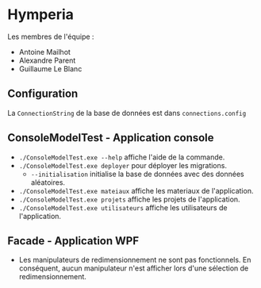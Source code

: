 ﻿# Hymperia
 Les membres de l'équipe :
 - Antoine Mailhot
 - Alexandre Parent
 - Guillaume Le Blanc

## Configuration
La `ConnectionString` de la base de données est dans `connections.config`

## ConsoleModelTest - Application console
- `./ConsoleModelTest.exe --help`  affiche l'aide de la commande.
- `./ConsoleModelTest.exe deployer` pour déployer les migrations.
  - `--initialisation` initialise la base de données avec des données aléatoires.
- `./ConsoleModelTest.exe mateiaux` affiche les materiaux de l'application.
- `./ConsoleModelTest.exe projets` affiche les projets de l'application.
- `./ConsoleModelTest.exe utilisateurs` affiche les utilisateurs de l'application.

## Facade - Application WPF

- Les manipulateurs de redimensionnement ne sont pas fonctionnels. En conséquent, aucun manipulateur n'est afficher lors d'une sélection de redimensionnement.